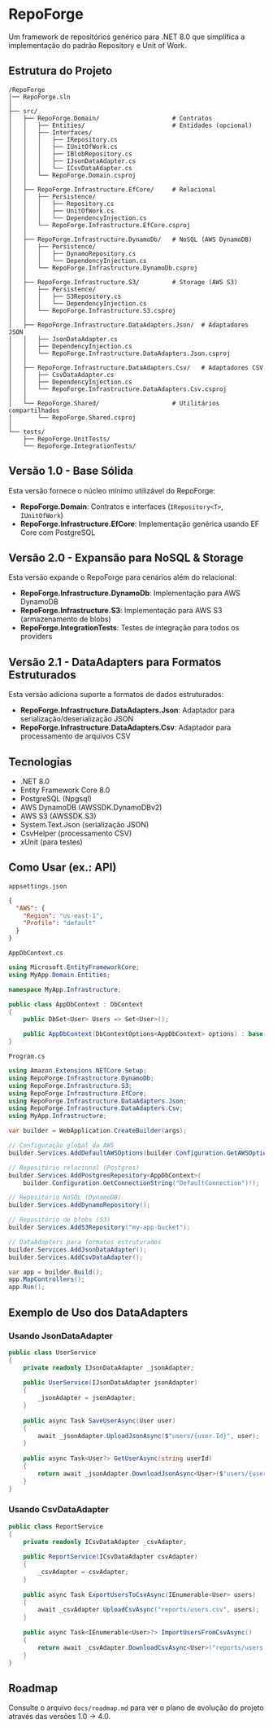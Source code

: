 # RepoForge

Um framework de repositórios genérico para .NET 8.0 que simplifica a implementação do padrão Repository e Unit of Work.

## Estrutura do Projeto

```
/RepoForge
│── RepoForge.sln
│
├── src/
│   ├── RepoForge.Domain/                    # Contratos
│   │   ├── Entities/                        # Entidades (opcional)
│   │   ├── Interfaces/
│   │   │   ├── IRepository.cs
│   │   │   ├── IUnitOfWork.cs
│   │   │   ├── IBlobRepository.cs
│   │   │   ├── IJsonDataAdapter.cs
│   │   │   └── ICsvDataAdapter.cs
│   │   └── RepoForge.Domain.csproj
│   │
│   ├── RepoForge.Infrastructure.EfCore/     # Relacional
│   │   ├── Persistence/
│   │   │   ├── Repository.cs
│   │   │   ├── UnitOfWork.cs
│   │   │   └── DependencyInjection.cs
│   │   └── RepoForge.Infrastructure.EfCore.csproj
│   │
│   ├── RepoForge.Infrastructure.DynamoDb/   # NoSQL (AWS DynamoDB)
│   │   ├── Persistence/
│   │   │   ├── DynamoRepository.cs
│   │   │   └── DependencyInjection.cs
│   │   └── RepoForge.Infrastructure.DynamoDb.csproj
│   │
│   ├── RepoForge.Infrastructure.S3/         # Storage (AWS S3)
│   │   ├── Persistence/
│   │   │   ├── S3Repository.cs
│   │   │   └── DependencyInjection.cs
│   │   └── RepoForge.Infrastructure.S3.csproj
│   │
│   ├── RepoForge.Infrastructure.DataAdapters.Json/  # Adaptadores JSON
│   │   ├── JsonDataAdapter.cs
│   │   ├── DependencyInjection.cs
│   │   └── RepoForge.Infrastructure.DataAdapters.Json.csproj
│   │
│   ├── RepoForge.Infrastructure.DataAdapters.Csv/   # Adaptadores CSV
│   │   ├── CsvDataAdapter.cs
│   │   ├── DependencyInjection.cs
│   │   └── RepoForge.Infrastructure.DataAdapters.Csv.csproj
│   │
│   └── RepoForge.Shared/                    # Utilitários compartilhados
│       └── RepoForge.Shared.csproj
│
└── tests/
    ├── RepoForge.UnitTests/
    └── RepoForge.IntegrationTests/
```

## Versão 1.0 - Base Sólida

Esta versão fornece o núcleo mínimo utilizável do RepoForge:

- **RepoForge.Domain**: Contratos e interfaces (`IRepository<T>`, `IUnitOfWork`)
- **RepoForge.Infrastructure.EfCore**: Implementação genérica usando EF Core com PostgreSQL

## Versão 2.0 - Expansão para NoSQL & Storage

Esta versão expande o RepoForge para cenários além do relacional:

- **RepoForge.Infrastructure.DynamoDb**: Implementação para AWS DynamoDB
- **RepoForge.Infrastructure.S3**: Implementação para AWS S3 (armazenamento de blobs)
- **RepoForge.IntegrationTests**: Testes de integração para todos os providers

## Versão 2.1 - DataAdapters para Formatos Estruturados

Esta versão adiciona suporte a formatos de dados estruturados:

- **RepoForge.Infrastructure.DataAdapters.Json**: Adaptador para serialização/deserialização JSON
- **RepoForge.Infrastructure.DataAdapters.Csv**: Adaptador para processamento de arquivos CSV

## Tecnologias

- .NET 8.0
- Entity Framework Core 8.0
- PostgreSQL (Npgsql)
- AWS DynamoDB (AWSSDK.DynamoDBv2)
- AWS S3 (AWSSDK.S3)
- System.Text.Json (serialização JSON)
- CsvHelper (processamento CSV)
- xUnit (para testes)

## Como Usar (ex.: API)
`appsettings.json`
```json
{
  "AWS": {
    "Region": "us-east-1",
    "Profile": "default"
  }
}
```

`AppDbContext.cs`
```csharp
using Microsoft.EntityFrameworkCore;
using MyApp.Domain.Entities;

namespace MyApp.Infrastructure;

public class AppDbContext : DbContext
{
    public DbSet<User> Users => Set<User>();

    public AppDbContext(DbContextOptions<AppDbContext> options) : base(options) { }
}
```

`Program.cs`
```csharp
using Amazon.Extensions.NETCore.Setup;
using RepoForge.Infrastructure.DynamoDb;
using RepoForge.Infrastructure.S3;
using RepoForge.Infrastructure.EfCore;
using RepoForge.Infrastructure.DataAdapters.Json;
using RepoForge.Infrastructure.DataAdapters.Csv;
using MyApp.Infrastructure;

var builder = WebApplication.CreateBuilder(args);

// Configuração global da AWS
builder.Services.AddDefaultAWSOptions(builder.Configuration.GetAWSOptions());

// Repositório relacional (Postgres)
builder.Services.AddPostgresRepository<AppDbContext>(
    builder.Configuration.GetConnectionString("DefaultConnection")!);

// Repositório NoSQL (DynamoDB)
builder.Services.AddDynamoRepository();

// Repositório de blobs (S3)
builder.Services.AddS3Repository("my-app-bucket");

// DataAdapters para formatos estruturados
builder.Services.AddJsonDataAdapter();
builder.Services.AddCsvDataAdapter();

var app = builder.Build();
app.MapControllers();
app.Run();
```

## Exemplo de Uso dos DataAdapters

### Usando JsonDataAdapter
```csharp
public class UserService
{
    private readonly IJsonDataAdapter _jsonAdapter;
    
    public UserService(IJsonDataAdapter jsonAdapter)
    {
        _jsonAdapter = jsonAdapter;
    }
    
    public async Task SaveUserAsync(User user)
    {
        await _jsonAdapter.UploadJsonAsync($"users/{user.Id}", user);
    }
    
    public async Task<User?> GetUserAsync(string userId)
    {
        return await _jsonAdapter.DownloadJsonAsync<User>($"users/{userId}");
    }
}
```

### Usando CsvDataAdapter
```csharp
public class ReportService
{
    private readonly ICsvDataAdapter _csvAdapter;
    
    public ReportService(ICsvDataAdapter csvAdapter)
    {
        _csvAdapter = csvAdapter;
    }
    
    public async Task ExportUsersToCsvAsync(IEnumerable<User> users)
    {
        await _csvAdapter.UploadCsvAsync("reports/users.csv", users);
    }
    
    public async Task<IEnumerable<User>?> ImportUsersFromCsvAsync()
    {
        return await _csvAdapter.DownloadCsvAsync<User>("reports/users.csv");
    }
}
```

## Roadmap

Consulte o arquivo `docs/roadmap.md` para ver o plano de evolução do projeto através das versões 1.0 → 4.0.
